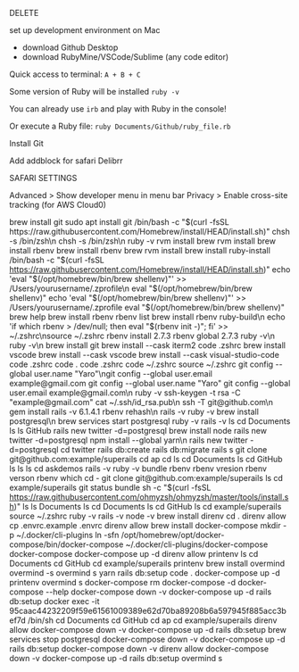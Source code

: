 DELETE

set up development environment on Mac

* download Github Desktop
* download RubyMine/VSCode/Sublime (any code editor)


Quick access to terminal: `A + B + C`

Some version of Ruby will be installed `ruby -v`

You can already use `irb` and play with Ruby in the console!

Or execute a Ruby file: `ruby Documents/Github/ruby_file.rb`

Install Git



Add addblock for safari
Delibrr

SAFARI SETTINGS

Advanced > Show developer menu in menu bar
Privacy > Enable cross-site tracking (for AWS Cloud0)

brew install git
sudo apt install git
/bin/bash -c "$(curl -fsSL https://raw.githubusercontent.com/Homebrew/install/HEAD/install.sh)"
chsh -s /bin/zsh\n
chsh -s /bin/zsh\n
ruby -v
rvm install
brew rvm install
brew install rbenv
brew install rbenv
brew rvm install
brew install ruby-install
/bin/bash -c "$(curl -fsSL https://raw.githubusercontent.com/Homebrew/install/HEAD/install.sh)"
echo 'eval "$(/opt/homebrew/bin/brew shellenv)"' >> /Users/yourusername/.zprofile\n    eval "$(/opt/homebrew/bin/brew shellenv)"
echo 'eval "$(/opt/homebrew/bin/brew shellenv)"' >> /Users/yourusername/.zprofile
eval "$(/opt/homebrew/bin/brew shellenv)"
brew help
brew install rbenv
rbenv list
brew install rbenv ruby-build\n
echo 'if which rbenv > /dev/null; then eval "$(rbenv init -)"; fi' >> ~/.zshrc\nsource ~/.zshrc
rbenv install 2.7.3
rbenv global 2.7.3
ruby -v\n
ruby -v\n
brew install git
brew install --cask iterm2
code .zshrc
brew install vscode
brew install --cask vscode
brew install --cask visual-studio-code
code .zshrc
code .
code .zshrc
code ~/.zshrc
source ~/.zshrc
git config --global user.name "Yaro"\ngit config --global user.email example@gmail.com
git config --global user.name "Yaro"
git config --global user.email example@gmail.com\n
ruby -v
ssh-keygen -t rsa -C "example@gmail.com"
cat ~/.ssh/id_rsa.pub\n
ssh -T git@github.com\n
gem install rails -v 6.1.4.1
rbenv rehash\n
rails -v
ruby -v
brew install postgresql\n
brew services start postgresql
ruby -v
rails -v
ls
cd Documents
ls
ls GitHub
rails new twitter -d=postgresql
brew install node
rails new twitter -d=postgresql
npm install --global yarn\n
rails new twitter -d=postgresql
cd twitter
 rails db:create
 rails db:migrate
 rails s
 git clone git@github.com:example/superails
 cd ap
 cd
 ls
 cd Documents
 ls
 cd GitHub
 ls
 ls
 ls
 cd askdemos
 rails -v
 ruby -v
 bundle
 rbenv
 rbenv vresion
 rbenv verson
 rbenv which
 cd -
 git clone git@github.com:example/superails
 ls
 cd example/superails
 git status
 bundle
 sh -c "$(curl -fsSL https://raw.githubusercontent.com/ohmyzsh/ohmyzsh/master/tools/install.sh)"
ls
ls Documents
ls
cd Documents
ls
cd GitHub
ls
cd example/superails
source ~/.zshrc
ruby -v
rails -v
node -v
brew install direnv
cd .
direnv allow
cp .envrc.example .envrc
direnv allow
brew install docker-compose
mkdir -p ~/.docker/cli-plugins
ln -sfn /opt/homebrew/opt/docker-compose/bin/docker-compose ~/.docker/cli-plugins/docker-compose
docker-compose
docker-compose up -d
direnv allow
printenv
ls
cd Documents
cd GitHub
cd example/superails
printenv
brew install overmind
overmind -s
overmind s
yarn
rails db:setup
code .
docker-compose up -d
printenv
overmind s
docker-compose rm
docker-compose -d
docker-compose --help
docker-compose down -v
docker-compose up -d
rails db:setup
docker exec -it 95caac44232209f59e61561009389e62d70ba89208b6a597945f885acc3bef7d /bin/sh
cd Documents
cd GitHub
cd ap
cd example/superails
direnv allow
docker-compose down -v
docker-compose up -d
rails db:setup
brew services stop postgresql
docker-compose down -v
docker-compose up -d
rails db:setup
docker-compose down -v
direnv allow
docker-compose down -v
docker-compose up -d
rails db:setup
overmind s
